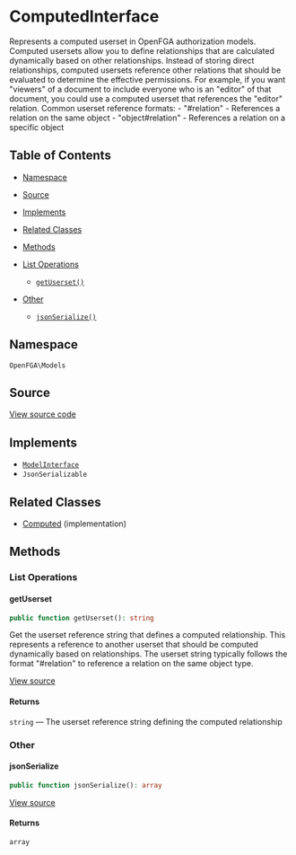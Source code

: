 # ComputedInterface

Represents a computed userset in OpenFGA authorization models. Computed usersets allow you to define relationships that are calculated dynamically based on other relationships. Instead of storing direct relationships, computed usersets reference other relations that should be evaluated to determine the effective permissions. For example, if you want &quot;viewers&quot; of a document to include everyone who is an &quot;editor&quot; of that document, you could use a computed userset that references the &quot;editor&quot; relation. Common userset reference formats: - &quot;#relation&quot; - References a relation on the same object - &quot;object#relation&quot; - References a relation on a specific object

## Table of Contents

* [Namespace](#namespace)
* [Source](#source)
* [Implements](#implements)
* [Related Classes](#related-classes)
* [Methods](#methods)

* [List Operations](#list-operations)
    * [`getUserset()`](#getuserset)
* [Other](#other)
    * [`jsonSerialize()`](#jsonserialize)

## Namespace

`OpenFGA\Models`

## Source

[View source code](https://github.com/evansims/openfga-php/blob/main/src/Models/ComputedInterface.php)

## Implements

* [`ModelInterface`](ModelInterface.md)
* `JsonSerializable`

## Related Classes

* [Computed](Models/Computed.md) (implementation)

## Methods

### List Operations

#### getUserset

```php
public function getUserset(): string

```

Get the userset reference string that defines a computed relationship. This represents a reference to another userset that should be computed dynamically based on relationships. The userset string typically follows the format &quot;#relation&quot; to reference a relation on the same object type.

[View source](https://github.com/evansims/openfga-php/blob/main/src/Models/ComputedInterface.php#L39)

#### Returns

`string` — The userset reference string defining the computed relationship

### Other

#### jsonSerialize

```php
public function jsonSerialize(): array

```

[View source](https://github.com/evansims/openfga-php/blob/main/src/Models/ComputedInterface.php#L45)

#### Returns

`array`
